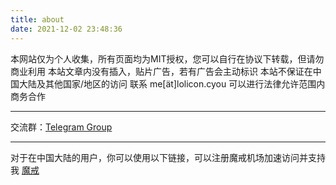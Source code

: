 ```yaml
---
title: about
date: 2021-12-02 23:48:36
---
```


本网站仅为个人收集，所有页面均为MIT授权，您可以自行在协议下转载，但请勿商业利用
本站文章内没有插入，贴片广告，若有广告会主动标识
本站不保证在中国大陆及其他国家/地区的访问
联系 me[ät]lolicon.cyou
可以进行法律允许范围内商务合作

---

交流群：[Telegram Group](https://t.me/+uGNvWhiMf91lZmU1)

---

对于在中国大陆的用户，你可以使用以下链接，可以注册魔戒机场加速访问并支持我
[魔戒](https://mojie.info/#/register?code=3AojYHNV)
